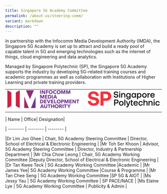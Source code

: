 ```yaml
---
title: Singapore 5G Academy Committee
permalink: /about-us/steering-comm/
variant: markdown
description: ""
---
```

In partnership with the Infocomm Media Development Authority (IMDA), the Singapore 5G Academy is set up to attract and build a ready pool of capable talent in 5G and emerging technologies such as the internet of things, cloud engineering and data analytics.

Managed by Singapore Polytechnic (SP), the Singapore 5G Academy supports the industry by developing 5G-related training courses and academic programmes as well as collaboration with Institutions of Higher Learning and private training providers.






|  |  |    | 
| -------- | -------- | -------- | 
|<img alt="IMDA" src="/images/banners-and-logos/IMDA%20Logo.png">|  |<img alt="SP" src="/images/banners-and-logos/SP%20Logo.png"> |
|  ||  | 



| Name | Office| Designation| 

| -------- | -------- | -------- |

|Dr Lim Joo Ghee | Chair, 5G Academy Steering Committee | Director, School of Electrical &amp; Electronic Engineering |
|Mr Toh Ser Khoon | Advisor, 5G Academy Steering Committee  | Director, Industry &amp; Partnership Department |
|Mr Chia Chow Leong | Chair, 5G Academy Working Committee |Deputy Director, School of Electrical &amp; Electronic Engineering |
|Dr Tan Kwee Teck | 5G Academy Working Committee |Academic |
|Mr James Yee| 5G Academy Working Committee |Course &amp; Programme |
|Mr Tan Chee Seng | 5G Academy Working Committee |SP 5G &amp; AIOT |
|Ms Jessy Yau | 5G Academy Working Committee  | SP PACE/NACE |
|Ms Elaine Lye | 5G Academy Working Committee  | Publicity &amp; Admin |